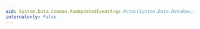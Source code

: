 ```yaml
---
uid: System.Data.Common.RowUpdatedEventArgs.#ctor(System.Data.DataRow,System.Data.IDbCommand,System.Data.StatementType,System.Data.Common.DataTableMapping)
internalonly: False
---
```

